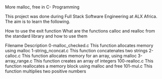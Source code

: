 More malloc, free in C- Programming

This project was done during Full Stack Software Engineering at ALX Africa.
The aim is to learn the following.

How to use the exit function
What are the functions calloc and realloc from the standard library and how to use them



Filename	        Description
0-malloc_checked.c	This function allocates memory using malloc
1-string_nconcat.c	This function concatenates two strings
2-calloc.c	        This function allocates memory for an array, using malloc
3-array_range.c	        This function creates an array of integers
100-realloc.c	        This function reallocates a memory block using malloc and free
101-mul.c	        This function multiplies two positive numbers
